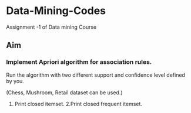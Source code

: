 # Data-Mining-Codes
Assignment -1 of Data mining Course

## Aim

### Implement Apriori algorithm for association rules. 

Run the algorithm with two different support and confidence level defined by you.

(Chess, Mushroom, Retail dataset can be used.)

1. Print closed itemset.
2.Print closed frequent itemset.
